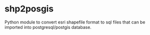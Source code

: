 # shp2posgis
Python module to convert esri shapefile format to sql files that can be imported into postgresql/postgis database.
